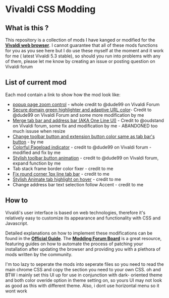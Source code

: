 # Vivaldi CSS Modding

## What is this ?

This repository is a collection of mods I have kanged or modified for the
[**Vivaldi web browser**][1]. 
I cannot guarantee that all of these mods functions for you as you see here but  I do use these myself at the
moment and it work for me ( latest Vivaldi 5.3 stable), so should you run into problems with any of them, please let me know by
creating an issue or posting question on Vivaldi forum

## List of current mod
Each mod contain a link to show how the mod look like:
* [popup page zoom control](https://imgur.com/7yEE7YG) - whole credit to @dude99 on Vivaldi Forum
* [Secure domain green highlighter and adaptive URL color](https://imgur.com/a/62oOW1c)- Credit to @dude99 on Vivaldi Forum and some more modification by me
* [Merge tab bar and address bar (AKA One Line UI)](https://imgur.com/a/Upups22) - Credit to @oudstand on Vivaldi forum, some fix and modification by me - ABANDONED  too much issuse when resize 
* [Change toolbar button and extension button color same as tab bar's button](https://imgur.com/a/vP1FDyu) - by me
* [Colorful Pageload indicator](https://imgur.com/a/VJBMTqH) - credit to @dude99 on Vivaldi forum - modified and fix by me
* [Stylish toolbar button animation](https://forum.vivaldi.net/topic/48904/mainbar-buttons-highlight-animation-css-mod) - credit to @dude99 on Vivaldi forum, expand function by me
* Tab stack frame border color fixer - credit to me
* [Fix round corner 1px line tab bar](https://forum.vivaldi.net/topic/75977/css-fix-for-round-corner-active-tab-1px-line?_=1654348081237)  - credit to me
* [Stylish Animate tab highlight on hover](https://imgur.com/a/Upups22) - credit to me
* Change address bar text selection follow Accent - credit to me
## How to

Vivaldi's user interface is based on web technologies, therefore it's relatively
easy to customize its appearance and functionality with CSS and Javascript.

Detailed explanations on how to implement these modifications can be found in
the [**Official Guide**][2]. 
The [**Modding Forum Board**][3] is a great resource, featuring guides on how to automate the process of patching your
installation after updating the browser and providing you with a plethora of mods written by the community.

I'm too lazy to seperate the mods into seperate files so you need to read the main chrome CSS and copy the section you need to your own CSS.
oh and BTW i mainly set this UI up for use in conjunction with dark- oriented theme and both color overide option in theme setting on, so yours UI may not look as good as this with different theme. Also, i dont use horizontal menu so it wont work

[1]: https://vivaldi.com/
[2]: https://forum.vivaldi.net/topic/10549/modding-vivaldi/
[3]: https://forum.vivaldi.net/category/52/modifications/
